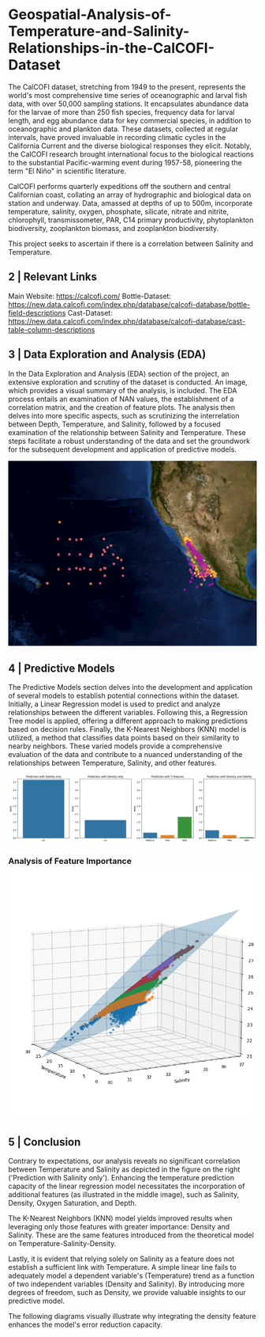 # Geospatial-Analysis-of-Temperature-and-Salinity-Relationships-in-the-CalCOFI-Dataset

The CalCOFI dataset, stretching from 1949 to the present, represents the world's most comprehensive time series of oceanographic and larval fish data, with over 50,000 sampling stations. It encapsulates abundance data for the larvae of more than 250 fish species, frequency data for larval length, and egg abundance data for key commercial species, in addition to oceanographic and plankton data. These datasets, collected at regular intervals, have proved invaluable in recording climatic cycles in the California Current and the diverse biological responses they elicit. Notably, the CalCOFI research brought international focus to the biological reactions to the substantial Pacific-warming event during 1957-58, pioneering the term "El Niño" in scientific literature.

CalCOFI performs quarterly expeditions off the southern and central Californian coast, collating an array of hydrographic and biological data on station and underway. Data, amassed at depths of up to 500m, incorporate temperature, salinity, oxygen, phosphate, silicate, nitrate and nitrite, chlorophyll, transmissometer, PAR, C14 primary productivity, phytoplankton biodiversity, zooplankton biomass, and zooplankton biodiversity.

This project seeks to ascertain if there is a correlation between Salinity and Temperature.

## 2 | Relevant Links
Main Website: https://calcofi.com/
Bottle-Dataset: https://new.data.calcofi.com/index.php/database/calcofi-database/bottle-field-descriptions
Cast-Dataset: https://new.data.calcofi.com/index.php/database/calcofi-database/cast-table-column-descriptions

## 3 | Data Exploration and Analysis (EDA)

In the Data Exploration and Analysis (EDA) section of the project, an extensive exploration and scrutiny of the dataset is conducted. An image, which provides a visual summary of the analysis, is included. The EDA process entails an examination of NAN values, the establishment of a correlation matrix, and the creation of feature plots. The analysis then delves into more specific aspects, such as scrutinizing the interrelation between Depth, Temperature, and Salinity, followed by a focused examination of the relationship between Salinity and Temperature. These steps facilitate a robust understanding of the data and set the groundwork for the subsequent development and application of predictive models.

![EDA Image](eda.png)


## 4 | Predictive Models

The Predictive Models section delves into the development and application of several models to establish potential connections within the dataset. Initially, a Linear Regression model is used to predict and analyze relationships between the different variables. Following this, a Regression Tree model is applied, offering a different approach to making predictions based on decision rules. Finally, the K-Nearest Neighbors (KNN) model is utilized, a method that classifies data points based on their similarity to nearby neighbors. These varied models provide a comprehensive evaluation of the data and contribute to a nuanced understanding of the relationships between Temperature, Salinity, and other features.

![Machine Learning Image](ML.png)



### Analysis of Feature Importance



![Temperature-Salinity Image](temp_sal.png)

## 5 | Conclusion
Contrary to expectations, our analysis reveals no significant correlation between Temperature and Salinity as depicted in the figure on the right ('Prediction with Salinity only'). Enhancing the temperature prediction capacity of the linear regression model necessitates the incorporation of additional features (as illustrated in the middle image), such as Salinity, Density, Oxygen Saturation, and Depth.

The K-Nearest Neighbors (KNN) model yields improved results when leveraging only those features with greater importance: Density and Salinity. These are the same features introduced from the theoretical model on Temperature-Salinity-Density.

Lastly, it is evident that relying solely on Salinity as a feature does not establish a sufficient link with Temperature. A simple linear line fails to adequately model a dependent variable's (Temperature) trend as a function of two independent variables (Density and Salinity). By introducing more degrees of freedom, such as Density, we provide valuable insights to our predictive model.

The following diagrams visually illustrate why integrating the density feature enhances the model's error reduction capacity.
